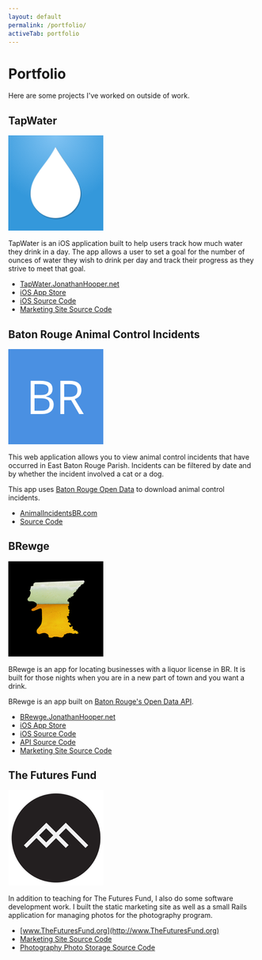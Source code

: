 ```yaml
---
layout: default
permalink: /portfolio/
activeTab: portfolio
---
```


# Portfolio

Here are some projects I've worked on outside of work.

## TapWater

<img src="/images/portfolio/tapwater-logo.png">

TapWater is an iOS application built to help users track how much water they drink in a day. The app allows a user to set a goal for the number of ounces of water they wish to drink per day and track their progress as they strive to meet that goal.

- [TapWater.JonathanHooper.net](http://tapwater.jonathanhooper.net)
- [iOS App Store](https://itunes.apple.com/us/app/tapwater/id1090289861?ls=1&mt=8)
- [iOS Source Code](https://github.com/jmhooper/TapWater)
- [Marketing Site Source Code](https://github.com/jmhooper/TapWater-Site)

## Baton Rouge Animal Control Incidents

<img src="/images/portfolio/br-animal-control-incidents-logo.png">

This web application allows you to view animal control incidents that have occurred in East Baton Rouge Parish. Incidents can be filtered by date and by whether the incident involved a cat or a dog.

This app uses [Baton Rouge Open Data](https://data.brla.gov/) to download animal control incidents.

- [AnimalIncidentsBR.com](http://animalincidentsbr.com)
- [Source Code](https://github.com/jmhooper/br-animal-control-watch)

## BRewge

<img src="/images/portfolio/brewge-logo.png">

BRewge is an app for locating businesses with a liquor license in BR. It is built for those nights when you are in a new part of town and you want a drink.

BRewge is an app built on [Baton Rouge's Open Data API](https://data.brla.gov/).

- [BRewge.JonathanHooper.net](http://BRewge.JonathanHooper.net)
- [iOS App Store](https://itunes.apple.com/us/app/brewge/id1029802700?mt=8)
- [iOS Source Code](https://github.com/jmhooper/BRewge-iOS)
- [API Source Code](https://github.com/jmhooper/BRewge-API)
- [Marketing Site Source Code](https://github.com/jmhooper/BRewge-Site)


## The Futures Fund

<img src="/images/portfolio/the-futures-fund-logo.png">

In addition to teaching for The Futures Fund, I also do some software development work.
I built the static marketing site as well as a small Rails application for managing photos for the photography program.

- [www.TheFuturesFund.org](http://www.TheFuturesFund.org)
- [Marketing Site Source Code](https://github.com/TheFuturesFund/thefuturesfund.github.io)
- [Photography Photo Storage Source Code](https://github.com/TheFuturesFund/FuturesFundPhoto)
